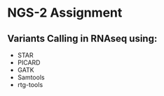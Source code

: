 # NGS-2 Assignment

## Variants Calling in RNAseq using:

- STAR
- PICARD
- GATK
- Samtools
- rtg-tools
